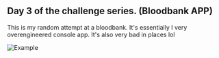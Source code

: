 ## Day 3 of the challenge series. (Bloodbank APP)

This is my random attempt at a bloodbank. It's essentially I very overengineered console app. It's also very bad in places lol

![Example](https://i.gyazo.com/e499cb3c42602c695c8e80e8d603c1b6.png)
